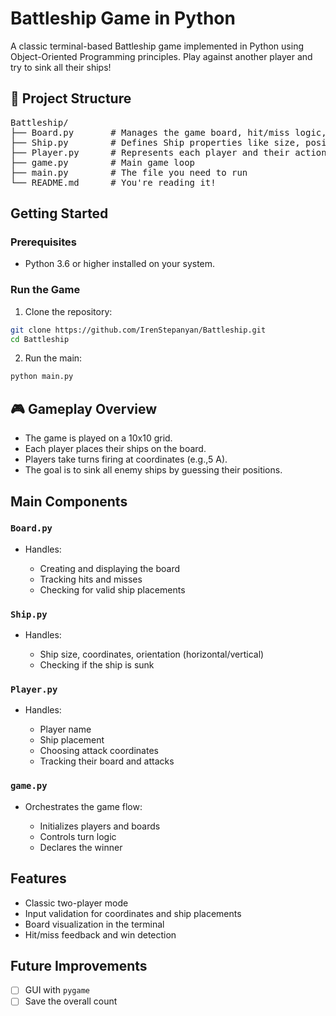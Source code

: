 # Battleship Game in Python 

A classic terminal-based Battleship game implemented in Python using Object-Oriented Programming principles. 
Play against another player and try to sink all their ships!

## 📁 Project Structure

<pre>Battleship/
├── Board.py       # Manages the game board, hit/miss logic, and display
├── Ship.py        # Defines Ship properties like size, position, and hits
├── Player.py      # Represents each player and their actions
├── game.py        # Main game loop
├── main.py        # The file you need to run
└── README.md      # You're reading it!</pre>

## Getting Started

### Prerequisites

- Python 3.6 or higher installed on your system.

### Run the Game

1. Clone the repository:

```bash
git clone https://github.com/IrenStepanyan/Battleship.git
cd Battleship
````

2. Run the main:

```bash
python main.py
```

## 🎮 Gameplay Overview

* The game is played on a 10x10 grid.
* Each player places their ships on the board.
* Players take turns firing at coordinates (e.g.,5 A).
* The goal is to sink all enemy ships by guessing their positions.

## Main Components

### `Board.py`

* Handles:

  * Creating and displaying the board
  * Tracking hits and misses
  * Checking for valid ship placements

### `Ship.py`

* Handles:

  * Ship size, coordinates, orientation (horizontal/vertical)
  * Checking if the ship is sunk

### `Player.py`

* Handles:

  * Player name
  * Ship placement
  * Choosing attack coordinates
  * Tracking their board and attacks

### `game.py`

* Orchestrates the game flow:

  * Initializes players and boards
  * Controls turn logic
  * Declares the winner

## Features

* Classic two-player mode
* Input validation for coordinates and ship placements
* Board visualization in the terminal
* Hit/miss feedback and win detection

## Future Improvements

* [ ] GUI with `pygame`
* [ ] Save the overall count
